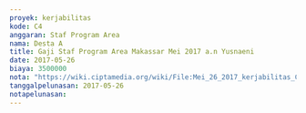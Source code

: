 ```yaml
---
proyek: kerjabilitas
kode: C4
anggaran: Staf Program Area
nama: Desta A
title: Gaji Staf Program Area Makassar Mei 2017 a.n Yusnaeni
date: 2017-05-26
biaya: 3500000
nota: "https://wiki.ciptamedia.org/wiki/File:Mei_26_2017_kerjabilitas_C4_staf_area_makassar_neni903.jpg"
tanggalpelunasan: 2017-05-26
notapelunasan:
---
```

